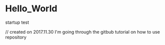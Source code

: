 # Hello_World
startup test

// created on 2017.11.30
I'm going through the gitbub tutorial on how to use repository
